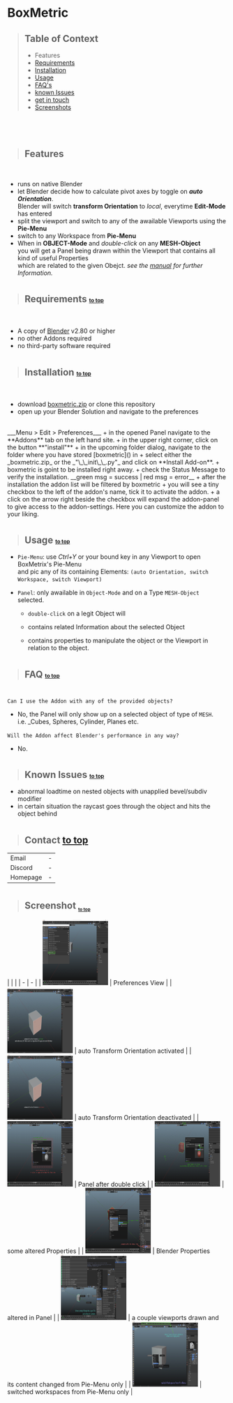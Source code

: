 # BoxMetric
<sub id="top"></sub>

>## Table of Context
>+ Features
>+ <a href="#require">Requirements</a>
>+ <a href="#install">Installation</a>
>+ <a href="#use">Usage</a>
>+ <a href="#faq">FAQ's</a>
>+ <a href="#issues">known Issues</a>
>+ <a href="#contact">get in touch</a>
>+ <a href="#screenshots">Screenshots</a>

#

<br />

>## Features

<br />

* runs on native Blender
* let Blender decide how to calculate pivot axes by toggle on _**auto Orientation**_. <br />Blender will switch **transform Orientation** to _local_, everytime **Edit-Mode** has entered
* split the viewport and switch to any of the awailable Viewports using the **Pie-Menu**
* switch to any Workspace from **Pie-Menu**
* When in **OBJECT-Mode** and _double-click_ on any **MESH-Object** <br />you will get a Panel being drawn within the Viewport that contains all kind of useful Properties <br />which are related to the given Obejct. _see the [manual](docs/manual.md) for further Information._

#

>## Requirements <a href="#top" style="font-size:12px">to top</a>
<sub id="require"></sub>
<br />

+ A copy of [Blender](https://www.blender.org/download/) v2.80 or higher
+ no other Addons required
+ no third-party software required

#

>## Installation <a href="#top" style="font-size:12px">to top</a>
<sub id="install"></sub>
<br />

+ download [boxmetric.zip]() or clone this repository
+ open up your Blender Solution and navigate to the preferences
<br>
___Menu > Edit > Preferences___
+ in the opened Panel navigate to the **Addons** tab on the left hand site.
+ in the upper right corner, click on the button **"install"**
+ in the upcoming folder dialog, navigate to the folder where you have stored [boxmetric]() in
+ select either the _boxmetric.zip_ or the _"\_\_init\_\_.py"_ and click on **Install Add-on**.
+ boxmetric is goint to be installed right away.
+ check the Status Message to verify the installation. __green msg = success | red msg = error__ 
+ after the installation the addon list will be filtered by boxmetric
+ you will see a tiny checkbox to the left of the addon's name, tick it to activate the addon.
+ a click on the arrow right beside the checkbox will expand the addon-panel<br> to give access to the addon-settings. Here you can customize the addon to your liking.

#

>## Usage <a href="#top" style="font-size:12px">to top</a>
<sub id="use"></sub>

+ `Pie-Menu`: use _Ctrl+Y_ or your bound key in any Viewport to open BoxMetrix's Pie-Menu<br />and pic any of its containing Elements: `(auto Orientation, switch Workspace, switch Viewport)`
+ `Panel`: only awailable in `Object-Mode` and on a Type `MESH-Object` selected.

    + `double-click` on a legit Object will


    + contains related Information about the selected Object
    + contains properties to manipulate the object or the Viewport in relation to the object.

#

>## FAQ <a href="#top" style="font-size:12px">to top</a>
<sub id="faq"></sub>

#

`Can I use the Addon with any of the provided objects?`
- No, the Panel will only show up on a selected object of type of `MESH`.<br /> i.e. _Cubes, Spheres, Cylinder, Planes etc.

`Will the Addon affect Blender's performance in any way?`
- No.

#

>## Known Issues <a href="#top" style="font-size:12px;">to top</a>
<sub id="issues"></sub>

* abnormal loadtime on nested objects with unapplied bevel/subdiv modifier
* in certain situation the raycast goes through the object and hits the object behind

#

>## Contact <a href="#top" width="12px">to top</a>
<sub id="contact"></sub>

|  |  |
| --- | -------|
| Email | - |
| Discord | - |
| Homepage | - |

#

>## Screenshot <sub style="font-size:10px"><a href="#top">to top</a></sub>
<sub id="screenshot"></sub>
| | |
| - | - |
| <img src="images/eary_stage/active_prefs.png" width="150px" height="150"> | Preferences View |
| <img src="images/eary_stage/autoOrient.png" width="150px" height="150"> | auto Transform Orientation activated |
| <img src="images/eary_stage/no_autoOrient.png" width="150px" height="150"> | auto Transform Orientation deactivated |
| <img src="images/eary_stage/panel_active.png" width="150px" height="150"> | Panel after double click |
| <img src="images/eary_stage/panel_changings.png" width="150px" height="150"> | some altered Properties |
| <img src="images/eary_stage/prop_tuning.png" width="150px" height="150"> | Blender Properties altered in Panel |
| <img src="images/eary_stage/viewport_madness.png" width="150px" height="150"> | a couple viewports drawn and its content changed from Pie-Menu only |
| <img src="images/eary_stage/workspaces.png" width="150px" height="150"> | switched workspaces from Pie-Menu only |
